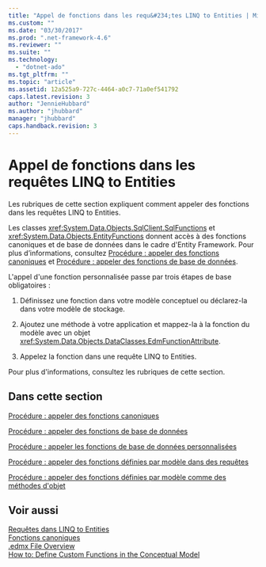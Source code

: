```yaml
---
title: "Appel de fonctions dans les requ&#234;tes LINQ to Entities | Microsoft Docs"
ms.custom: ""
ms.date: "03/30/2017"
ms.prod: ".net-framework-4.6"
ms.reviewer: ""
ms.suite: ""
ms.technology: 
  - "dotnet-ado"
ms.tgt_pltfrm: ""
ms.topic: "article"
ms.assetid: 12a525a9-727c-4464-a0c7-71a0ef541792
caps.latest.revision: 3
author: "JennieHubbard"
ms.author: "jhubbard"
manager: "jhubbard"
caps.handback.revision: 3
---
```

# Appel de fonctions dans les requ&#234;tes LINQ to Entities
Les rubriques de cette section expliquent comment appeler des fonctions dans les requêtes LINQ to Entities.  
  
 Les classes <xref:System.Data.Objects.SqlClient.SqlFunctions> et <xref:System.Data.Objects.EntityFunctions> donnent accès à des fonctions canoniques et de base de données dans le cadre d'Entity Framework.  Pour plus d’informations, consultez [Procédure : appeler des fonctions canoniques](../../../../../../docs/framework/data/adonet/ef/language-reference/how-to-call-canonical-functions.md) et [Procédure : appeler des fonctions de base de données](../../../../../../docs/framework/data/adonet/ef/language-reference/how-to-call-database-functions.md).  
  
 L'appel d'une fonction personnalisée passe par trois étapes de base obligatoires :  
  
1.  Définissez une fonction dans votre modèle conceptuel ou déclarez\-la dans votre modèle de stockage.  
  
2.  Ajoutez une méthode à votre application et mappez\-la à la fonction du modèle avec un objet <xref:System.Data.Objects.DataClasses.EdmFunctionAttribute>.  
  
3.  Appelez la fonction dans une requête LINQ to Entities.  
  
 Pour plus d'informations, consultez les rubriques de cette section.  
  
## Dans cette section  
 [Procédure : appeler des fonctions canoniques](../../../../../../docs/framework/data/adonet/ef/language-reference/how-to-call-canonical-functions.md)  
  
 [Procédure : appeler des fonctions de base de données](../../../../../../docs/framework/data/adonet/ef/language-reference/how-to-call-database-functions.md)  
  
 [Procédure : appeler les fonctions de base de données personnalisées](../../../../../../docs/framework/data/adonet/ef/language-reference/how-to-call-custom-database-functions.md)  
  
 [Procédure : appeler des fonctions définies par modèle dans des requêtes](../../../../../../docs/framework/data/adonet/ef/language-reference/how-to-call-model-defined-functions-in-queries.md)  
  
 [Procédure : appeler des fonctions définies par modèle comme des méthodes d'objet](../../../../../../docs/framework/data/adonet/ef/language-reference/how-to-call-model-defined-functions-as-object-methods.md)  
  
## Voir aussi  
 [Requêtes dans LINQ to Entities](../../../../../../docs/framework/data/adonet/ef/language-reference/queries-in-linq-to-entities.md)   
 [Fonctions canoniques](../../../../../../docs/framework/data/adonet/ef/language-reference/canonical-functions.md)   
 [.edmx File Overview](http://msdn.microsoft.com/fr-fr/f4c8e7ce-1db6-417e-9759-15f8b55155d4)   
 [How to: Define Custom Functions in the Conceptual Model](http://msdn.microsoft.com/fr-fr/0dad7b8b-58f6-4271-b238-f34810d68e5f)